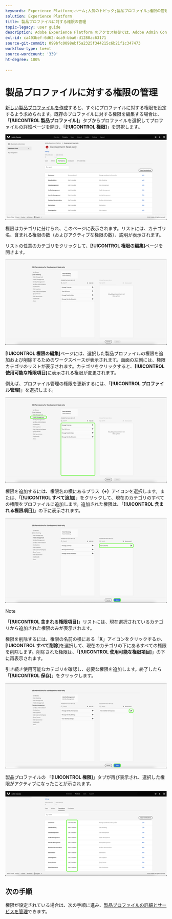 ```yaml
---
keywords: Experience Platform;ホーム;人気のトピック;製品プロファイル;権限の管理
solution: Experience Platform
title: 製品プロファイルに対する権限の管理
topic-legacy: user guide
description: Adobe Experience Platform のアクセス制御では、Adobe Admin Console を使用して、様々な Platform 機能のロールと権限を管理できます。このドキュメントでは、Platform の製品プロファイルの権限を管理する方法について説明します。
exl-id: ca403bef-6d62-4ca9-bba6-d1280ac63171
source-git-commit: 099bfc0098ebf5a2325f344215c6b21f1c347473
workflow-type: tm+mt
source-wordcount: '339'
ht-degree: 100%

---
```


# 製品プロファイルに対する権限の管理

[新しい製品プロファイルを作成](#create-a-new-product-profile)すると、すぐにプロファイルに対する権限を設定するよう求められます。既存のプロファイルに対する権限を編集する場合は、「**[!UICONTROL 製品プロファイル]**」タブからプロファイルを選択してプロファイルの詳細ページを開き、「**[!UICONTROL 権限]**」を選択します。

![permissions](../images/permissions.png)

権限はカテゴリに分けられ、このページに表示されます。リストには、カテゴリ名、含まれる権限の数（およびアクティブな権限の数）、説明が表示されます。

リストの任意のカテゴリをクリックして、**[!UICONTROL 権限の編集]**&#x200B;ページを開きます。

![権限の編集](../images/edit-permissions.png)

**[!UICONTROL 権限の編集]**&#x200B;ページには、選択した製品プロファイルの権限を追加および削除するためのワークスペースが表示されます。画面の左側には、権限カテゴリのリストが表示されます。カテゴリをクリックすると、**[!UICONTROL 使用可能な権限項目]**&#x200B;に表示される権限が変更されます。

例えば、プロファイル管理の権限を更新するには、「**[!UICONTROL プロファイル管理]**」を選択します。

![profile-management](../images/profile-management.png)

権限を追加するには、権限名の横にあるプラス&#x200B;**（+）**&#x200B;アイコンを選択します。または、「**[!UICONTROL すべて追加]**」をクリックして、現在のカテゴリのすべての権限をプロファイルに追加します。追加された権限は、「**[!UICONTROL 含まれる権限項目]**」の下に表示されます。

![add-permission](../images/add-permission.png)

>[!NOTE]
>
>「**[!UICONTROL 含まれる権限項目]**」リストには、現在選択されているカテゴリから追加された権限のみが表示されます。

権限を削除するには、権限の名前の横にある「**X**」アイコンをクリックするか、**[!UICONTROL すべて削除]**&#x200B;を選択して、現在のカテゴリの下にあるすべての権限を削除します。削除された権限は、「**[!UICONTROL 使用可能な権限項目]**」の下に再表示されます。

引き続き使用可能なカテゴリを確認し、必要な権限を追加します。終了したら「**[!UICONTROL 保存]**」をクリックします。

![remove-permisson](../images/remove-permission.png)

製品プロファイルの 「**[!UICONTROL 権限]**」タブが再び表示され、選択した権限がアクティブになったことが示されます。

![permissions-updated](../images/permissions-updated.png)

## 次の手順

権限が設定されている場合は、次の手順に進み、[製品プロファイルの詳細とサービスを管理](details-and-services.md)できます。
